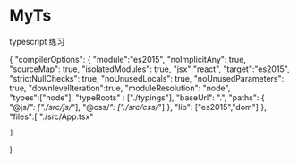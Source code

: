 # MyTs
typescript 练习


{
    "compilerOptions": {
        "module":"es2015",
        "noImplicitAny": true,
        "sourceMap": true,
        "isolatedModules": true,
        "jsx":"react",
        "target":"es2015",
        "strictNullChecks": true,
        "noUnusedLocals": true,
        "noUnusedParameters": true,
        "downlevelIteration":true,
        "moduleResolution": "node",  
        "types":["node"],
        "typeRoots" : ["./typings"],
        "baseUrl": ".", 
         "paths": {
              "@js/*": ["./src/js/*"],
              "@css/*": ["./src/css/*"]
         },
        "lib": ["es2015","dom"]
    },
    "files":[
        "./src/App.tsx"

    ]
    
}
